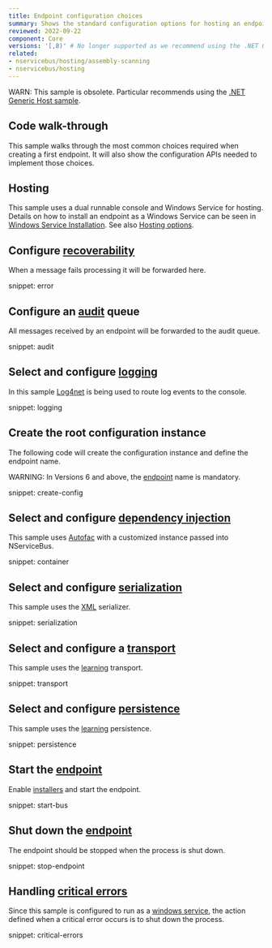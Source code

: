 ```yaml
---
title: Endpoint configuration choices
summary: Shows the standard configuration options for hosting an endpoint.
reviewed: 2022-09-22
component: Core
versions: '[,8)' # No longer supported as we recommend using the .NET Generic Host sample
related:
- nservicebus/hosting/assembly-scanning
- nservicebus/hosting
---
```


WARN: This sample is obsolete. Particular recommends using the [.NET Generic Host sample](/samples/hosting/generic-host/).

## Code walk-through

This sample walks through the most common choices required when creating a first endpoint. It will also show the configuration APIs needed to implement those choices.

## Hosting

This sample uses a dual runnable console and Windows Service for hosting. Details on how to install an endpoint as a Windows Service can be seen in [Windows Service Installation](/nservicebus/hosting/windows-service.md). See also [Hosting options](/nservicebus/hosting).

## Configure [recoverability](/nservicebus/recoverability/)

When a message fails processing it will be forwarded here.

snippet: error

## Configure an [audit](/nservicebus/operations/auditing.md) queue

All messages received by an endpoint will be forwarded to the audit queue.

snippet: audit

## Select and configure [logging](/nservicebus/logging)

In this sample [Log4net](/nservicebus/logging/log4net.md) is being used to route log events to the console.

snippet: logging

## Create the root configuration instance

The following code will create the configuration instance and define the endpoint name.

WARNING: In Versions 6 and above, the [endpoint](/nservicebus/endpoints/) name is mandatory.

snippet: create-config

## Select and configure [dependency injection](/nservicebus/dependency-injection)

This sample uses [Autofac](/nservicebus/dependency-injection/autofac.md) with a customized instance passed into NServiceBus.

snippet: container

## Select and configure [serialization](/nservicebus/serialization)

This sample uses the [XML](/nservicebus/serialization/xml.md) serializer.

snippet: serialization

## Select and configure a [transport](/transports)

This sample uses the [learning](/transports/learning/) transport.

snippet: transport

## Select and configure [persistence](/persistence)

This sample uses the [learning](/persistence/learning/) persistence.

snippet: persistence

## Start the [endpoint](/nservicebus/endpoints/)

Enable [installers](/nservicebus/operations/installers.md) and start the endpoint.

snippet: start-bus

## Shut down the [endpoint](/nservicebus/endpoints/)

The endpoint should be stopped when the process is shut down.

snippet: stop-endpoint

## Handling [critical errors](/nservicebus/hosting/critical-errors.md)

Since this sample is configured to run as a [windows service](/nservicebus/hosting/windows-service.md), the action defined when a critical error occurs is to shut down the process.

snippet: critical-errors
